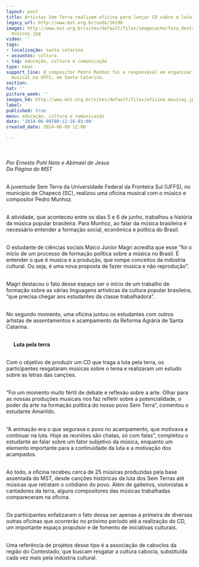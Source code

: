 ```yaml
---
layout: post
title: Artistas Sem Terra realizam oficina para lançar CD sobre a luta pela terra
legacy_url: http://www.mst.org.br/node/16198
images: http://www.mst.org.br/sites/default/files/imagecache/foto_destaque/oficina
  musicaç.jpg
video: ''
tags:
- localização: santa catarina
- assuntos: cultura
- tag: educação, cultura e comunicação
type: news
support_line: O compositor Pedro Munhoz foi o responsável em organizar uma oficina
  musical na UFFS, em Santa Catarina.
section: 
hat: ''
picture_week: ''
images_hd: http://www.mst.org.br/sites/default/files/oficina musicaç.jpg
label: 
published: true
menu: educação, cultura e comunicação
date: '2014-06-09T09:12:16-03:00'
created_date: 2014-06-09 12:00

---
```

<p><img style="margin: 10px;" src="http://www.mst.org.br/sites/default/files/oficina%20musica%C3%A7.jpg" alt="">&nbsp;&nbsp;</p><p><em>Por Ernesto Puhl Neto e&nbsp;Abimael de Jesus<br>Da Página do MST</em></p><p><br>A juventude Sem Terra da Universidade Federal da Fronteira Sul (UFFS), no município de Chapecó (SC), realizou uma oficina musical com o músico e compositor Pedro Munhoz.</p><p><br>A atividade, que aconteceu entre os dias 5 e 6 de junho, trabalhou a história da música popular brasileira. Para Munhoz, ao falar da música brasileira é necessário entender a formação social, econômica e política do Brasil.&nbsp;</p><p><br>O estudante de ciências sociais Maico Junior Magri acredita que esse “foi o início de um processo de formação política sobre a música no Brasil. É entender o que é musica e a produção, que rompe conceitos da indústria cultural. Ou seja, é uma nova proposta de fazer musica e não reprodução”.&nbsp;</p><p><br>Magri destacou o fato desse espaço ser o início de um trabalho de formação sobre as várias linguagens artísticas da cultura popular brasileira, “que precisa chegar aos estudantes da classe trabalhadora”. &nbsp;&nbsp;</p><p><br>No segundo momento, uma oficina juntou os estudantes com outros artistas de assentamentos e acampamento da Reforma Agrária de Santa Catarina.&nbsp;</p><p><br><img style="margin: 10px; float: left;" src="http://www.mst.org.br/sites/default/files/oficina.JPG" alt=""><strong>Luta pela terra</strong></p><p><br>Com o objetivo de produzir um CD que traga a luta pela terra, os participantes resgataram músicas sobre o tema e realizaram um estudo sobre as letras das canções.</p><p><br>“Foi um momento muito fértil de debate e reflexão sobre a arte. Olhar para as nossas produções musicais nos faz refletir sobre a potencialidade, o poder da arte na formação política do nosso povo Sem Terra”, comentou o estudante Amarildo.</p><p><br>“A animação era o que segurava o povo no acampamento, que motivava a continuar na luta. Hoje as reuniões são chatas, só com falas”, completou o estudante ao falar sobre um fator subjetivo da música, enquanto um elemento importante para a continuidade da luta e a motivação dos acampados.</p><p><br>Ao todo, a oficina recebeu cerca de 25 músicas produzidas pela base assentada do MST, desde canções históricas da luta dos Sem Terras até músicas que retratam o cotidiano do povo. Além de gaiteiros, violonistas e cantadores da terra, alguns compositores das músicas trabalhadas compareceram na oficina.</p><p><br>Os participantes enfatizaram o fato dessa ser apenas a primeira de diversas outras oficinas que ocorrerão no próximo período até a realização do CD, um importante espaço propulsor e de fomento de iniciativas culturais.</p><p><br>Uma referência de projetos desse tipo é a associação de caboclos da região do Contestado, que buscam resgatar a cultura cabocla, substituída cada vez mais pela indústria cultural.</p>
